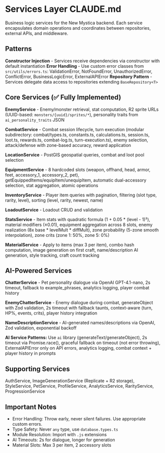 # Services Layer CLAUDE.md

Business logic services for the New Mystica backend. Each service encapsulates domain operations and coordinates between repositories, external APIs, and middleware.

## Patterns

**Constructor Injection** - Services receive dependencies via constructor with default instantiation
**Error Handling** - Use custom error classes from `src/utils/errors.ts`: ValidationError, NotFoundError, UnauthorizedError, ConflictError, BusinessLogicError, ExternalAPIError
**Repository Pattern** - Services delegate data access to repositories extending `BaseRepository<T>`

## Core Services (✅ Fully Implemented)

**EnemyService** - Enemy/monster retrieval, stat computation, R2 sprite URLs (UUID-based: `monsters/{uuid}/sprites/*`), personality traits from `ai_personality_traits` JSON

**CombatService** - Combat session lifecycle, turn execution (modular subdirectory: combat/types.ts, constants.ts, calculations.ts, session.ts, loot.ts, rewards.ts, combat-log.ts, turn-execution.ts), enemy selection, attack/defense with zone-based accuracy, reward application

**LocationService** - PostGIS geospatial queries, combat and loot pool selection

**EquipmentService** - 8 hardcoded slots (weapon, offhand, head, armor, feet, accessory_1, accessory_2, pet), getEquippedItems/equipItem/unequipItem, automatic dual-accessory selection, stat aggregation, atomic operations

**InventoryService** - Player item queries with pagination, filtering (slot type, rarity, level), sorting (level, rarity, newest, name)

**LoadoutService** - Loadout CRUD and validation

**StatsService** - Item stats with quadratic formula (1 + 0.05 * (level - 1)²), material modifiers (±0.01), equipment aggregation across 8 slots, enemy realization (8x base * levelMult * diffMult), zone probability (5-zone smooth interpolation), zone crits (zone 1: 50%, zone 5: 0%)

**MaterialService** - Apply to items (max 3 per item), combo hash computation, image generation on first craft, name/description AI generation, style tracking, craft count tracking

## AI-Powered Services

**ChatterService** - Pet personality dialogue via OpenAI GPT-4.1-nano, 2s timeout, fallback to example_phrases, analytics logging, player combat history

**EnemyChatterService** - Enemy dialogue during combat, generateObject with Zod validation, 2s timeout with fallback taunts, context-aware (turn, HP%, events, crits), player history integration

**NameDescriptionService** - AI-generated names/descriptions via OpenAI, Zod validation, exponential backoff

**AI Service Patterns:** Use `ai` library (generateText/generateObject), 2s timeout via Promise.race(), graceful fallback on timeout (not error throwing), ExternalAPIError only on API errors, analytics logging, combat context + player history in prompts

## Supporting Services

AuthService, ImageGenerationService (Replicate + R2 storage), StyleService, PetService, ProfileService, AnalyticsService, RarityService, ProgressionService

## Important Notes

- Error Handling: Throw early, never silent failures. Use appropriate custom errors.
- Type Safety: Never `any` type, use `database.types.ts`
- Module Resolution: Import with `.js` extensions
- AI Timeouts: 2s for dialogue, longer for generation
- Material Slots: Max 3 per item, 2 accessory slots
